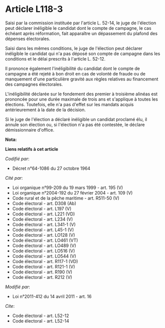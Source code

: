 # Article L118-3

Saisi par la commission instituée par l'article L. 52-14, le juge de l'élection peut déclarer inéligible le candidat dont le
compte de campagne, le cas échéant après réformation, fait apparaître un dépassement du plafond des dépenses électorales. 

Saisi dans les mêmes conditions, le juge de l'élection peut déclarer inéligible le candidat qui n'a pas déposé son compte de
campagne dans les conditions et le délai prescrits à l'article L. 52-12. 

Il prononce également l'inéligibilité du candidat dont le compte de campagne a été rejeté à bon droit en cas de volonté de
fraude ou de manquement d'une particulière gravité aux règles relatives au financement des campagnes électorales. 

L'inéligibilité déclarée sur le fondement des premier à troisième alinéas est prononcée pour une durée maximale de trois ans
et s'applique à toutes les élections. Toutefois, elle n'a pas d'effet sur les mandats acquis antérieurement à la date de la
décision. 

Si le juge de l'élection a déclaré inéligible un candidat proclamé élu, il annule son élection ou, si l'élection n'a pas été
contestée, le déclare démissionnaire d'office.

**Nota:**



**Liens relatifs à cet article**

_Codifié par_:

  - Décret n°64-1086 du 27 octobre 1964

_Cité par_:

  - Loi organique n°99-209 du 19 mars 1999 - art. 195 (V)
  - Loi organique n°2004-192 du 27 février 2004 - art. 109 (V)
  - Code rural et de la pêche maritime - art. R511-50 (V)
  - Code électoral - art. D308 (Ab)
  - Code électoral - art. L197 (V)
  - Code électoral - art. L221 (VD)
  - Code électoral - art. L234 (V)
  - Code électoral - art. L341-1 (V)
  - Code électoral - art. L45-1 (V)
  - Code électoral - art. LO128 (V)
  - Code électoral - art. LO461 (VT)
  - Code électoral - art. LO489 (V)
  - Code électoral - art. LO516 (V)
  - Code électoral - art. LO544 (V)
  - Code électoral - art. R117-1 (VD)
  - Code électoral - art. R121-1 (V)
  - Code électoral - art. R190 (V)
  - Code électoral - art. R212 (V)

_Modifié par_:

  - Loi n°2011-412 du 14 avril 2011 - art. 16

_Cite_:

  - Code électoral - art. L52-12
  - Code électoral - art. L52-14

